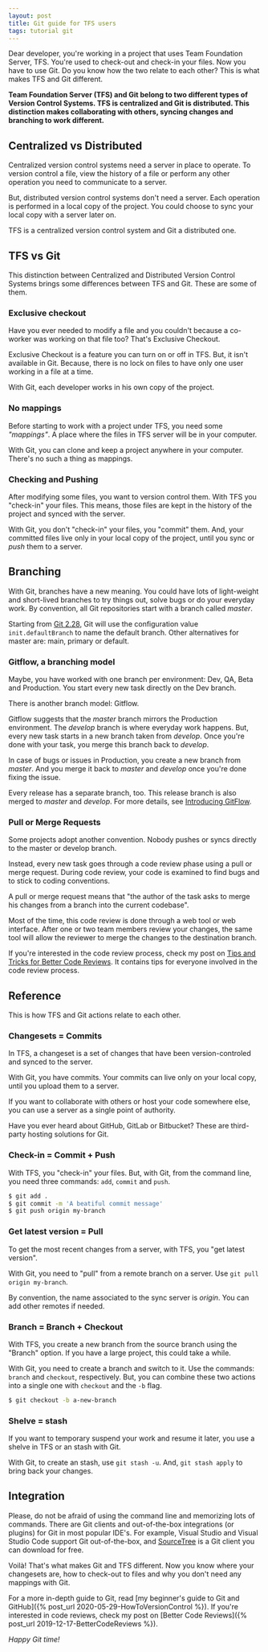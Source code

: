 ```yaml
---
layout: post
title: Git guide for TFS users
tags: tutorial git
---
```


Dear developer, you're working in a project that uses Team Foundation Server, TFS. You're used to check-out and check-in your files. Now you have to use Git. Do you know how the two relate to each other? This is what makes TFS and Git different.

**Team Foundation Server (TFS) and Git belong to two different types of Version Control Systems. TFS is centralized and Git is distributed. This distinction makes collaborating with others, syncing changes and branching to work different.**

## Centralized vs Distributed

Centralized version control systems need a server in place to operate. To version control a file, view the history of a file or perform any other operation you need to communicate to a server.

But, distributed version control systems don't need a server. Each operation is performed in a local copy of the project. You could choose to sync your local copy with a server later on.

TFS is a centralized version control system and Git a distributed one.

## TFS vs Git

This distinction between Centralized and Distributed Version Control Systems brings some differences between TFS and Git. These are some of them.

### Exclusive checkout

Have you ever needed to modify a file and you couldn't because a co-worker was working on that file too? That's Exclusive Checkout.

Exclusive Checkout is a feature you can turn on or off in TFS. But, it isn't available in Git. Because, there is no lock on files to have only one user working in a file at a time.

With Git, each developer works in his own copy of the project.

### No mappings

Before starting to work with a project under TFS, you need some _"mappings"_. A place where the files in TFS server will be in your computer. 

With Git, you can clone and keep a project anywhere in your computer. There's no such a thing as mappings.

### Checking and Pushing

After modifying some files, you want to version control them. With TFS you "check-in" your files. This means, those files are kept in the history of the project and synced with the server.

With Git, you don't "check-in" your files, you "commit" them. And, your committed files live only in your local copy of the project, until you sync or _push_ them to a server.

## Branching

With Git, branches have a new meaning. You could have lots of light-weight and short-lived branches to try things out, solve bugs or do your everyday work. By convention, all Git repositories start with a branch called _master_.

Starting from [Git 2.28](https://github.blog/2020-07-27-highlights-from-git-2-28/#introducing-init-defaultbranch), Git will use the configuration value `init.defaultBranch` to name the default branch. Other alternatives for master are: main, primary or default.

### Gitflow, a branching model

Maybe, you have worked with one branch per environment: Dev, QA, Beta and Production. You start every new task directly on the Dev branch.

There is another branch model: Gitflow.

Gitflow suggests that the _master_ branch mirrors the Production environment. The _develop_ branch is where everyday work happens. But, every new task starts in a new branch taken from _develop_. Once you're done with your task, you merge this branch back to _develop_.

In case of bugs or issues in Production, you create a new branch from _master_. And you merge it back to _master_ and _develop_ once you're done fixing the issue.

Every release has a separate branch, too. This release branch is also merged to _master_ and _develop_. For more details, see [Introducing GitFlow](https://datasift.github.io/gitflow/IntroducingGitFlow.html).

### Pull or Merge Requests

Some projects adopt another convention. Nobody pushes or syncs directly to the master or develop branch.

Instead, every new task goes through a code review phase using a pull or merge request. During code review, your code is examined to find bugs and to stick to coding conventions.

A pull or merge request means that "the author of the task asks to merge his changes from a branch into the current codebase".

Most of the time, this code review is done through a web tool or web interface. After one or two team members review your changes, the same tool will allow the reviewer to merge the changes to the destination branch.

<div class="message">If you're interested in the code review process, check my post on <a href="/2019/12/17/BetterCodeReviews">Tips and Tricks for Better Code Reviews</a>. It contains tips for everyone involved in the code review process.</div>

## Reference

This is how TFS and Git actions relate to each other.

### Changesets = Commits

In TFS, a changeset is a set of changes that have been version-controled and synced to the server.

With Git, you have commits. Your commits can live only on your local copy, until you upload them to a server.

If you want to collaborate with others or host your code somewhere else, you can use a server as a single point of authority.

Have you ever heard about GitHub, GitLab or Bitbucket? These are third-party hosting solutions for Git.

### Check-in = Commit + Push

With TFS, you "check-in" your files. But, with Git, from the command line, you need three commands: `add`, `commit` and `push`.

```bash
$ git add .
$ git commit -m 'A beatiful commit message'
$ git push origin my-branch
```

### Get latest version = Pull

To get the most recent changes from a server, with TFS, you "get latest version".

With Git, you need to "pull" from a remote branch on a server. Use `git pull origin my-branch`.

By convention, the name associated to the sync server is _origin_. You can add other remotes if needed.

### Branch = Branch + Checkout

With TFS, you create a new branch from the source branch using the "Branch" option. If you have a large project, this could take a while.

With Git, you need to create a branch and switch to it. Use the commands: `branch` and `checkout`, respectively. But, you can combine these two actions into a single one with `checkout` and the `-b` flag.

```bash
$ git checkout -b a-new-branch
```

### Shelve = stash

If you want to temporary suspend your work and resume it later, you use a shelve in TFS or an stash with Git.

With Git, to create an stash, use `git stash -u`. And, `git stash apply` to bring back your changes.

## Integration

Please, do not be afraid of using the command line and memorizing lots of commands. There are  Git clients and out-of-the-box integrations (or plugins) for Git in most popular IDE's. For example, Visual Studio and Visual Studio Code support Git out-of-the-box, and [SourceTree](https://www.sourcetreeapp.com/) is a Git client you can download for free.

Voilà! That's what makes Git and TFS different. Now you know where your changesets are, how to check-out to files and why you don't need any mappings with Git.

For a more in-depth guide to Git, read [my beginner's guide to Git and GitHub]({% post_url 2020-05-29-HowToVersionControl %}). If you're interested in code reviews, check my post on [Better Code Reviews]({% post_url 2019-12-17-BetterCodeReviews %}).

_Happy Git time!_